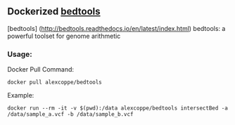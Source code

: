 ## Dockerized  [bedtools](http://bedtools.readthedocs.io/en/latest/index.html)

[bedtools] (http://bedtools.readthedocs.io/en/latest/index.html) bedtools: a powerful toolset for genome arithmetic

### Usage:

Docker Pull Command:

```
docker pull alexcoppe/bedtools
```

Example:

```
docker run --rm -it -v $(pwd):/data alexcoppe/bedtools intersectBed -a /data/sample_a.vcf -b /data/sample_b.vcf
```
